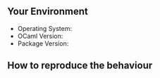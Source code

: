 Your Environment
----------------
<!-- Include details of your environment. -->

*   Operating System:
*   OCaml Version:
*   Package Version:



How to reproduce the behaviour
------------------------------
<!-- Before submitting an issue, make sure to check the docs and closed issues
and FAQ to see if any of the solutions work for you. -->

<!-- Include a code example or the steps that led to the problem. Please try to
be as
specific as possible. -->
